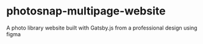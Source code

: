 # photosnap-multipage-website
A  photo library website built with Gatsby.js from a professional design using figma 
